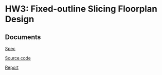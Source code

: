 # HW3: Fixed-outline Slicing Floorplan Design

## Documents

[Spec](./CS6135_HW3_spec.pdf)

[Source code](./HW3/src/)

[Report](./CS6135_HW3_111062625_report.pdf)
